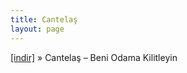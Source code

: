```yaml
---
title: Cantelaş
layout: page
---
```


<a href="https://cloud.mail.ru/public/04e6dd197a2e/Cantelas%20-%20Beni%20Odama%20Kilitleyin" target="_blank">[indir]</a>  »  Cantelaş &#8211; Beni Odama Kilitleyin